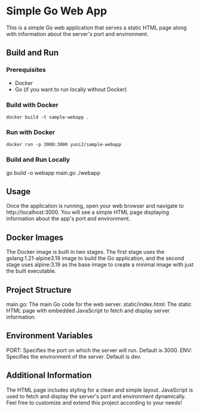 # Simple Go Web App

This is a simple Go web application that serves a static HTML page along with information about the server's port and environment.

## Build and Run

### Prerequisites

- Docker
- Go (if you want to run locally without Docker)

### Build with Docker

```docker build -t sample-webapp .```

### Run with Docker
```docker run -p 3000:3000 yuni2/sample-webapp```

### Build and Run Locally
go build -o webapp main.go
./webapp

## Usage
Once the application is running, open your web browser and navigate to http://localhost:3000. You will see a simple HTML page displaying information about the app's port and environment.

## Docker Images
The Docker image is built in two stages. The first stage uses the golang:1.21-alpine3.19 image to build the Go application, and the second stage uses alpine:3.19 as the base image to create a minimal image with just the built executable.

## Project Structure
main.go: The main Go code for the web server.
static/index.html: The static HTML page with embedded JavaScript to fetch and display server information.

## Environment Variables
PORT: Specifies the port on which the server will run. Default is 3000.
ENV: Specifies the environment of the server. Default is dev.

## Additional Information
The HTML page includes styling for a clean and simple layout.
JavaScript is used to fetch and display the server's port and environment dynamically.
Feel free to customize and extend this project according to your needs!
